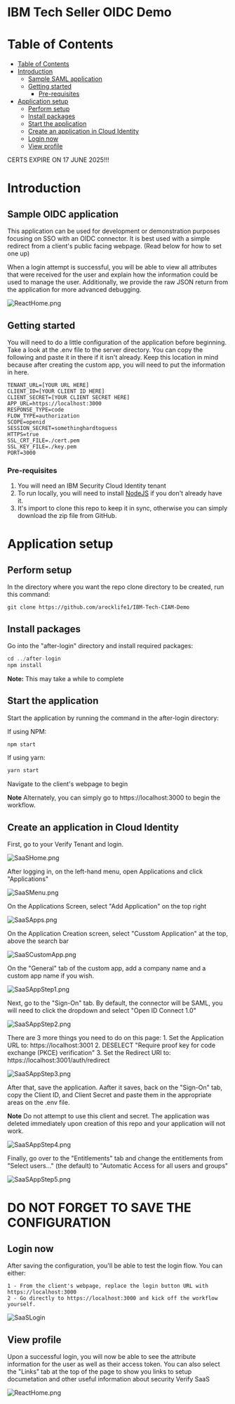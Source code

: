 # IBM Tech Seller OIDC Demo

# Table of Contents
<!-- TOC -->

- [Table of Contents](#table-of-contents)
- [Introduction](#introduction)
    - [Sample SAML application](#sample-saml-application)
    - [Getting started](#getting-started)
        - [Pre-requisites](#pre-requisites)
- [Application setup](#application-setup)
    - [Perform setup](#perform-setup)
    - [Install packages](#install-packages)
    - [Start the application](#start-the-application)
    - [Create an application in Cloud Identity](#create-an-application-in-cloud-identity)
    - [Login now](#login-now)
    - [View profile](#view-profile)

<!-- /TOC -->

CERTS EXPIRE ON 17 JUNE 2025!!!

# Introduction

## Sample OIDC application

This application can be used for development or demonstration purposes focusing on SSO with an OIDC connector. It is best used with a simple redirect from a client's public facing webpage. (Read below for how to set one up) 

When a login attempt is successful, you will be able to view all attributes that were received for the user and explain how the information could be used to manage the user. Additionally, we provide the raw JSON return from the application for more advanced debugging. 

![ReactHome.png](ReactHome.png)

## Getting started

You will need to do a little configuration of the application before beginning. Take a look at the .env file to the server directory. You can copy the following and paste it in there if it isn't already. Keep this location in mind because after creating the custom app, you will need to put the information in here.
```
TENANT_URL=[YOUR URL HERE] 
CLIENT_ID=[YOUR CLIENT ID HERE]
CLIENT_SECRET=[YOUR CLIENT SECRET HERE]
APP_URL=https://localhost:3000
RESPONSE_TYPE=code
FLOW_TYPE=authorization
SCOPE=openid
SESSION_SECRET=somethinghardtoguess
HTTPS=true
SSL_CRT_FILE=./cert.pem 
SSL_KEY_FILE=./key.pem
PORT=3000
```

### Pre-requisites

1. You will need an IBM Security Cloud Identity tenant
2. To run locally, you will need to install [NodeJS](https://nodejs.org/en/download/) if you don't already have it.
3. It's import to clone this repo to keep it in sync, otherwise you can simply download the zip file from GitHub.

# Application setup

## Perform setup

In the directory where you want the repo clone directory to be created, run this command:

```
git clone https://github.com/arocklife1/IBM-Tech-CIAM-Demo
```

## Install packages

Go into the "after-login" directory and install required packages:

```js
cd ../after-login
npm install
```

**Note:** This may take a while to complete

## Start the application

Start the application by running the command in the after-login directory: 

If using NPM:
```js
npm start
```

If using yarn:
```js
yarn start
```

Navigate to the client's webpage to begin

**Note** Alternately, you can simply go to https://localhost:3000 to begin the workflow.

## Create an application in Cloud Identity

First, go to your Verify Tenant and login.

![SaaSHome.png](SaaSHome.png)

After logging in, on the left-hand menu, open Applications and click "Applications"

![SaaSMenu.png](SaaSMenu.png)

On the Applications Screen, select "Add Application" on the top right

![SaaSApps.png](SaaSApps.png)

On the Application Creation screen, select "Cusstom Application" at the top, above the search bar

![SaaSCustomApp.png](SaaSCustomApp.png)

On the "General" tab of the custom app, add a company name and a custom app name if you wish.

![SaaSAppStep1.png](SaaSAppStep1.png)

Next, go to the "Sign-On" tab. By default, the connector will be SAML, you will need to click the dropdown and select "Open ID Connect 1.0"

![SaaSAppStep2.png](SaaSAppStep2.png)

There are 3 more things you need to do on this page: 
    1. Set the Application URL to: https://localhost:3001
    2. DESELECT "Require proof key for code exchange (PKCE) verification"
    3. Set the Redirect URI to: https://localhost:3001/auth/redirect

![SaaSAppStep3.png](SaaSAppStep3.png)

After that, save the application. Aafter it saves, back on the "Sign-On" tab, copy the Client ID, and Client Secret and paste them in the appropriate areas on the .env file.

**Note** Do not attempt to use this client and secret. The application was deleted immediately upon creation of this repo and your application will not work.

![SaaSAppStep4.png](SaaSAppStep4.png)

Finally, go over to the "Entitlements" tab and change the entitlements from "Select users..." (the default) to "Automatic Access for all users and groups"

![SaaSAppStep5.png](SaaSAppStep5.png)

# DO NOT FORGET TO SAVE THE CONFIGURATION

## Login now

After saving the configuration, you'll be able to test the login flow. You can either:

    1 - From the client's webpage, replace the login button URL with https://localhost:3000
    2 - Go directly to https://localhost:3000 and kick off the workflow yourself.

![SaaSLogin](SaaSLogin.png)

## View profile

Upon a successful login, you will now be able to see the attribute information for the user as well as their access token. You can also select the "Links" tab at the top of the page to show you links to setup documetation and other useful information about security Verify SaaS

![ReactHome.png](ReactHome.png)
